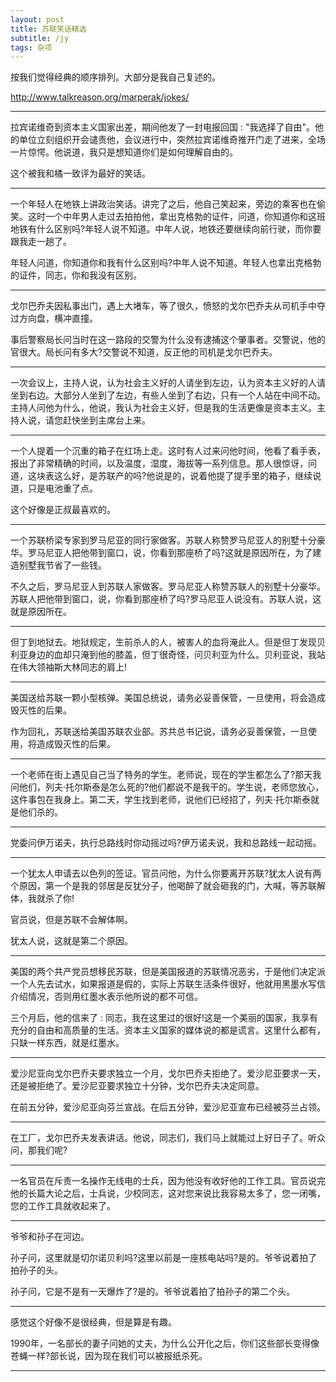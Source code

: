 ```yaml
---
layout: post
title: 苏联笑话精选
subtitle: /jy
tags: 杂项
---
```


按我们觉得经典的顺序排列。大部分是我自己复述的。

http://www.talkreason.org/marperak/jokes/

-----

拉宾诺维奇到资本主义国家出差，期间他发了一封电报回国 : "我选择了自由"。他的单位立刻组织开会谴责他，会议进行中，突然拉宾诺维奇推开门走了进来，全场一片惊愕。他说道，我只是想知道你们是如何理解自由的。

这个被我和橘一致评为最好的笑话。

-----

一个年轻人在地铁上讲政治笑话。讲完了之后，他自己笑起来，旁边的乘客也在偷笑。这时一个中年男人走过去拍拍他，拿出克格勃的证件，问道，你知道你和这班地铁有什么区别吗?年轻人说不知道。中年人说，地铁还要继续向前行驶，而你要跟我走一趟了。

年轻人问道，你知道你和我有什么区别吗?中年人说不知道。年轻人也拿出克格勃的证件，同志，你和我没有区别。

-----

戈尔巴乔夫因私事出门，遇上大堵车，等了很久，愤怒的戈尔巴乔夫从司机手中夺过方向盘，横冲直撞。

事后警察局长问当时在这一路段的交警为什么没有逮捕这个肇事者。交警说，他的官很大。局长问有多大?交警说不知道，反正他的司机是戈尔巴乔夫。

-----

一次会议上，主持人说，认为社会主义好的人请坐到左边，认为资本主义好的人请坐到右边。大部分人坐到了左边，有些人坐到了右边，只有一个人站在中间不动。主持人问他为什么，他说，我认为社会主义好，但是我的生活更像是资本主义。主持人说，请您赶快坐到主席台上来。

-----

一个人提着一个沉重的箱子在红场上走。这时有人过来问他时间，他看了看手表，报出了非常精确的时间，以及温度，湿度，海拔等一系列信息。那人很惊讶，问道，这块表这么好，是苏联产的吗?他说是的，说着他提了提手里的箱子，继续说道，只是电池重了点。

这个好像是正叔最喜欢的。

-----

一个苏联桥梁专家到罗马尼亚的同行家做客。苏联人称赞罗马尼亚人的别墅十分豪华。罗马尼亚人把他带到窗口，说，你看到那座桥了吗?这就是原因所在，为了建造别墅我节省了一些钱。

不久之后，罗马尼亚人到苏联人家做客。罗马尼亚人称赞苏联人的别墅十分豪华。苏联人把他带到窗口，说，你看到那座桥了吗?罗马尼亚人说没有。苏联人说，这就是原因所在。

-----

但丁到地狱去。地狱规定，生前杀人的人，被害人的血将淹此人。但是但丁发现贝利亚身边的血却只淹到他的膝盖，但丁很奇怪，问贝利亚为什么。贝利亚说，我站在伟大领袖斯大林同志的肩上!

-----

美国送给苏联一颗小型核弹。美国总统说，请务必妥善保管，一旦使用，将会造成毁灭性的后果。

作为回礼，苏联送给美国苏联农业部。苏共总书记说，请务必妥善保管，一旦使用，将造成毁灭性的后果。

-----

一个老师在街上遇见自己当了特务的学生。老师说，现在的学生都怎么了?那天我问他们，列夫·托尔斯泰是怎么死的?他们都说不是我干的。学生说，老师您放心，这件事包在我身上。第二天，学生找到老师，说他们已经招了，列夫·托尔斯泰就是他们杀的。

-----

党委问伊万诺夫，执行总路线时你动摇过吗?伊万诺夫说，我和总路线一起动摇。

-----

一个犹太人申请去以色列的签证。官员问他，为什么你要离开苏联?犹太人说有两个原因，第一个是我的邻居是反犹分子，他喝醉了就会砸我的门，大喊，等苏联解体，我就杀了你!

官员说，但是苏联不会解体啊。

犹太人说，这就是第二个原因。

-----

美国的两个共产党员想移民苏联，但是美国报道的苏联情况恶劣，于是他们决定派一个人先去试水，如果报道是假的，实际上苏联生活条件很好，他就用黑墨水写信介绍情况，否则用红墨水表示他所说的都不可信。

三个月后，他的信来了 : 同志，我在这里过的很好!这是一个美丽的国家，我享有充分的自由和高质量的生活。资本主义国家的媒体说的都是谎言。这里什么都有，只缺一样东西，就是红墨水。

-----

爱沙尼亚向戈尔巴乔夫要求独立一个月，戈尔巴乔夫拒绝了。爱沙尼亚要求一天，还是被拒绝了。爱沙尼亚要求独立十分钟，戈尔巴乔夫决定同意。

在前五分钟，爱沙尼亚向芬兰宣战。在后五分钟，爱沙尼亚宣布已经被芬兰占领。

-----

在工厂，戈尔巴乔夫发表讲话。他说，同志们，我们马上就能过上好日子了。听众问，那我们呢?

-----

一名官员在斥责一名操作无线电的士兵，因为他没有收好他的工作工具。官员说完他的长篇大论之后，士兵说，少校同志，这对您来说比我容易太多了，您一闭嘴，您的工作工具就收起来了。

-----

爷爷和孙子在河边。

孙子问，这里就是切尔诺贝利吗?这里以前是一座核电站吗?是的。爷爷说着拍了拍孙子的头。

孙子问，它是不是有一天爆炸了?是的。爷爷说着拍了拍孙子的第二个头。

-----

感觉这个好像不是很经典，但是算是有趣。

1990年，一名部长的妻子问她的丈夫，为什么公开化之后，你们这些部长变得像苍蝇一样?部长说，因为现在我们可以被报纸杀死。

-----


